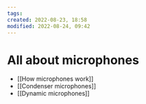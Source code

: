 ```yaml
---
tags: 
created: 2022-08-23, 18:58
modified: 2022-08-24, 09:42
---
```


# All about microphones
- [[How microphones work]]
- [[Condenser microphones]] 
- [[Dynamic microphones]]